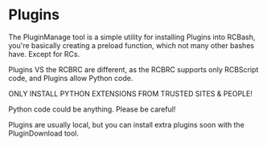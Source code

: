 <!--
 Copyright 2022 kaigonzalez
 
 Licensed under the Apache License, Version 2.0 (the "License");
 you may not use this file except in compliance with the License.
 You may obtain a copy of the License at
 
     http://www.apache.org/licenses/LICENSE-2.0
 
 Unless required by applicable law or agreed to in writing, software
 distributed under the License is distributed on an "AS IS" BASIS,
 WITHOUT WARRANTIES OR CONDITIONS OF ANY KIND, either express or implied.
 See the License for the specific language governing permissions and
 limitations under the License.
-->

# Plugins 

The PluginManage tool is a simple utility for installing Plugins into RCBash, you're basically
creating a preload function, which not many other bashes have. Except for RCs.

Plugins VS the RCBRC are different, as the RCBRC supports only RCBScript code, and Plugins allow Python code.

ONLY INSTALL PYTHON EXTENSIONS FROM TRUSTED SITES & PEOPLE!

Python code could be anything. Please be careful!

Plugins are usually local, but you can install extra plugins soon with the PluginDownload tool.